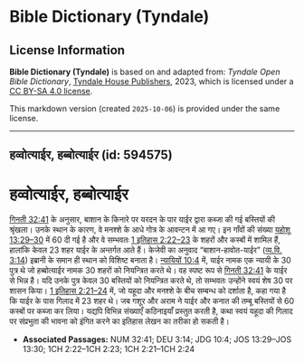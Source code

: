 # Bible Dictionary (Tyndale)

## License Information

**Bible Dictionary (Tyndale)** is based on and adapted from: _Tyndale Open Bible Dictionary_, [Tyndale House Publishers](https://tyndaleopenresources.com/), 2023, which is licensed under a [CC BY-SA 4.0 license](https://creativecommons.org/licenses/by-sa/4.0/legalcode.en).

This markdown version (created `2025-10-06`) is provided under the same license.



--------------------------------

## हव्वोत्याईर, हब्बोत्याईर (id: 594575)

हव्वोत्याईर, हब्बोत्याईर
========================

[गिनती 32:41](https://ref.ly/Num32:41) के अनुसार, बाशान के किनारे पर यरदन के पार याईर द्वारा कब्जा की गई बस्तियों की श्रृंखला। उनके स्थान के कारण, वे मनश्शे के आधे गोत्र के आवन्टन में आ गए। इन गाँवों की संख्या [यहोशू 13:29–30](https://ref.ly/Josh13:29-Josh13:30) में 60 दी गई है और वे सम्भवतः [1 इतिहास 2:22–23](https://ref.ly/1Chr2:22-1Chr2:23) के शहरों और कस्बों में शामिल हैं, हालांकि केवल 23 शहर याईर के अन्तर्गत आते हैं। केजेवी का अनुवाद “बाशान\-हावोत\-याईर” ([व्य.वि. 3:14](https://ref.ly/Deut3:14)) इब्रानी के समान ही स्थान को विशिष्ट बनाता है। [न्यायियों 10:4](https://ref.ly/Judg10:4) में, याईर नामक एक न्यायी के 30 पुत्र थे जो हब्बोत्याईर नामक 30 शहरों को नियन्त्रित करते थे। वह स्पष्ट रूप से [गिनती 32:41](https://ref.ly/Num32:41) के याईर से भिन्न है। यदि उनके पुत्र केवल 30 बस्तियों को नियन्त्रित करते थे, तो सम्भवतः उन्होंने स्वयं शेष 30 पर शासन किया। [1 इतिहास 2:21–24](https://ref.ly/1Chr2:21-1Chr2:24) में, जो यहूदा और मनश्शे के बीच सम्बन्ध को दर्शाता है, कहा गया है कि याईर के पास गिलाद में 23 शहर थे। जब गशूर और अराम ने याईर और कनात की तम्बू बस्तियों से 60 कस्बों पर कब्जा कर लिया। यद्यपि विभिन्न संख्याएँ कठिनाइयाँ प्रस्तुत करती है, कथा स्वयं यहूदा की गिलाद पर संप्रभुता की भावना को इंगित करने का इतिहास लेखन का तरीका हो सकती है।

* **Associated Passages:** NUM 32:41; DEU 3:14; JDG 10:4; JOS 13:29–JOS 13:30; 1CH 2:22–1CH 2:23; 1CH 2:21–1CH 2:24

